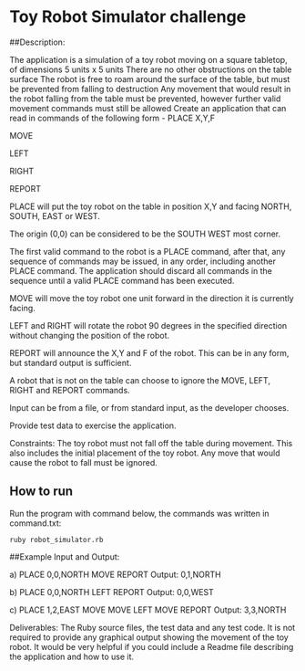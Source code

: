# Toy Robot Simulator challenge


##Description:

The application is a simulation of a toy robot moving on a square tabletop, of dimensions 5 units x 5 units
There are no other obstructions on the table surface
The robot is free to roam around the surface of the table, but must be prevented from falling to destruction
Any movement that would result in the robot falling from the table must be prevented, however further valid movement commands must still be allowed
Create an application that can read in commands of the following form -
PLACE X,Y,F

MOVE

LEFT

RIGHT

REPORT

PLACE will put the toy robot on the table in position X,Y and facing NORTH, SOUTH, EAST or WEST.

The origin (0,0) can be considered to be the SOUTH WEST most corner.

The first valid command to the robot is a PLACE command, after that, any sequence of commands may be issued, in any order, including another PLACE command. The application should discard all commands in the sequence until a valid PLACE command has been executed.

MOVE will move the toy robot one unit forward in the direction it is currently facing.

LEFT and RIGHT will rotate the robot 90 degrees in the specified direction without changing the position of the robot.

REPORT will announce the X,Y and F of the robot. This can be in any form, but standard output is sufficient.

A robot that is not on the table can choose to ignore the MOVE, LEFT, RIGHT and REPORT commands.

Input can be from a file, or from standard input, as the developer chooses.

Provide test data to exercise the application.

Constraints: The toy robot must not fall off the table during movement. This also includes the initial placement of the toy robot. Any move that would cause the robot to fall must be ignored.

 
## How to run
Run the program with command below, the commands was written in command.txt:

```
ruby robot_simulator.rb 
```


##Example Input and Output:

a) PLACE 0,0,NORTH MOVE REPORT Output: 0,1,NORTH

b) PLACE 0,0,NORTH LEFT REPORT Output: 0,0,WEST

c) PLACE 1,2,EAST MOVE MOVE LEFT MOVE REPORT Output: 3,3,NORTH

Deliverables: The Ruby source files, the test data and any test code. It is not required to provide any graphical output showing the movement of the toy robot.  It would be very helpful if you could include a Readme file describing the application and how to use it.





